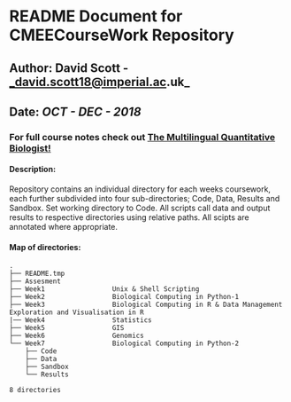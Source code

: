 # README Document for CMEECourseWork Repository
## Author: David Scott - _david.scott18@imperial.ac.uk_
## Date: _OCT - DEC - 2018_

### For full course notes check out [The Multilingual Quantitative Biologist!](http://nbviewer.jupyter.org/github/mhasoba/TheMulQuaBio/blob/master/notebooks/Index.ipynb)

#### Description: 
Repository contains an individual directory for each weeks coursework, each further subdivided into four sub-directories; Code, Data, Results and Sandbox. Set working directory to Code. All scripts call data and output results to respective directories using relative paths. All scipts are annotated where appropriate.

#### Map of directories:
```
.
├── README.tmp
├── Assesment
├── Week1                 Unix & Shell Scripting
├── Week2                 Biological Computing in Python-1
├── Week3                 Biological Computing in R & Data Management Exploration and Visualisation in R 
|── Week4                 Statistics
├── Week5                 GIS
├── Week6                 Genomics
└── Week7                 Biological Computing in Python-2
    ├── Code
    ├── Data
    ├── Sandbox
    └── Results

8 directories

```
